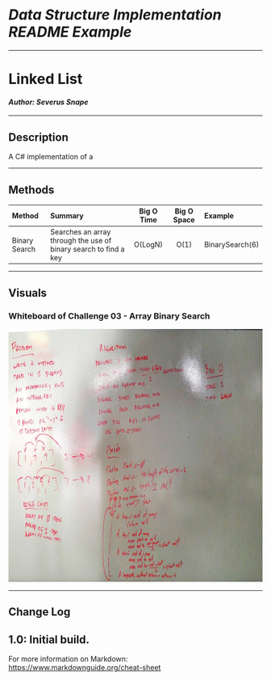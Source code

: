 # ***Data Structure Implementation README Example***
------------------------------

# Linked List
#### *Author: Severus Snape*

------------------------------

## Description

A C# implementation of a 

------------------------------

## Methods

| Method | Summary | Big O Time | Big O Space | Example | 
| :----------- | :----------- | :-------------: | :-------------: | :----------- |
| Binary Search | Searches an array through the use of binary search to find a key | O(LogN) | O(1) | BinarySearch(6) |


------------------------------

## Visuals

### Whiteboard of Challenge 03 - Array Binary Search

<img src="./assets/binarysearch.jpg" height=500 />


------------------------------

## Change Log
1.0: Initial build.
------------------------------

For more information on Markdown: https://www.markdownguide.org/cheat-sheet